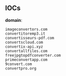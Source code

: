 
## IOCs

__domain__:

```text
imageconvertors.com
convertitoremp3.it
convertisseurs-pdf.com
convertscloud.com
convertix-api.xyz
convertallfiles.com
freejpgtopdfconverter.com
primeconvertapp.com
9convert.com
convertpro.org
```